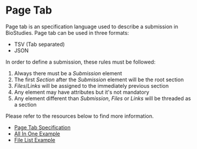 # Page Tab
Page tab is an specification language used to describe a submission in BioStudies. Page tab can be used in three formats:
* TSV (Tab separated)
* JSON

In order to define a submission, these rules must be followed:
1. Always there must be a *Submission* element
2. The first *Section* after the *Submission* element will be the root section
3. *Files*/*Links* will be assigned to the immediately previous section
4. Any element may have attributes but it's not mandatory
5. Any element different than *Submission*, *Files* or *Links* will be threaded as a section

Please refer to the resources below to find more information.
* [Page Tab Specification](specification/PageTabSpecification.md)
* [All In One Example](examples/AllInOneExample.md)
* [File List Example](examples/FileListExample.md)
